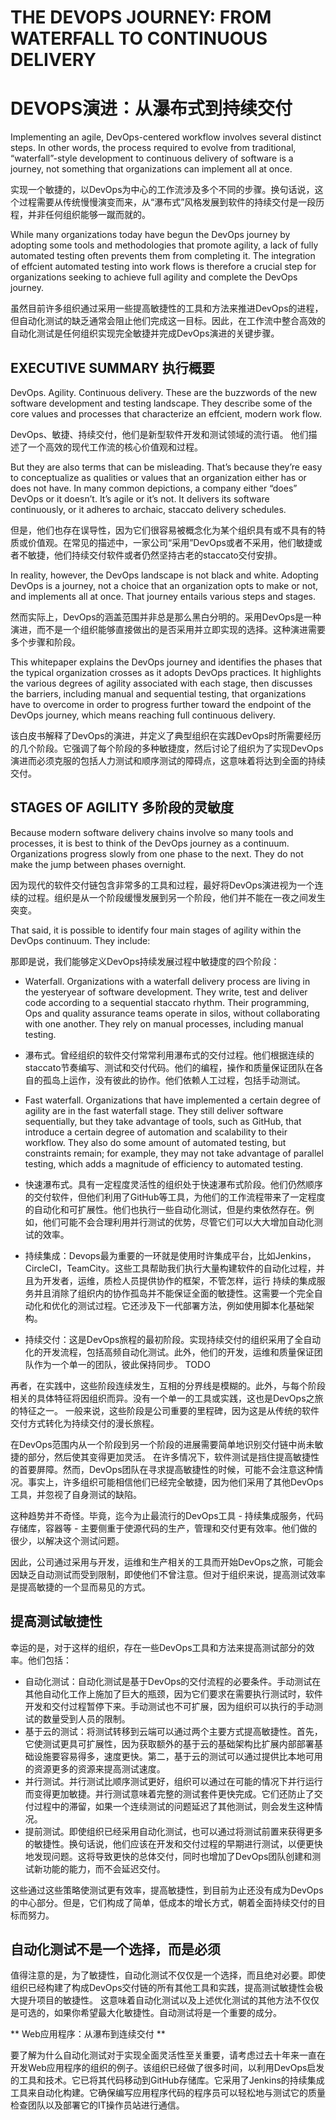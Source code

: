 # THE DEVOPS JOURNEY: FROM WATERFALL TO CONTINUOUS DELIVERY
# DEVOPS演进：从瀑布式到持续交付

Implementing an agile, DevOps-centered workflow involves several distinct steps. In other words, the process required to evolve from traditional, “waterfall”-style development to continuous delivery of software is a journey, not something that organizations can implement all at once. 

实现一个敏捷的，以DevOps为中心的工作流涉及多个不同的步骤。换句话说，这个过程需要从传统慢慢演变而来，从“瀑布式”风格发展到软件的持续交付是一段历程，并非任何组织能够一蹴而就的。

While many organizations today have begun the DevOps journey by adopting some tools and methodologies that promote agility, a lack of fully automated testing often prevents them from completing it. The integration of effcient automated testing into work flows is therefore a crucial step for organizations seeking to achieve full agility and complete the DevOps journey.

虽然目前许多组织通过采用一些提高敏捷性的工具和方法来推进DevOps的进程，但自动化测试的缺乏通常会阻止他们完成这一目标。因此，在工作流中整合高效的自动化测试是任何组织实现完全敏捷并完成DevOps演进的关键步骤。

## EXECUTIVE SUMMARY 执行概要
DevOps. Agility. Continuous delivery. These are the buzzwords of the new software development and testing landscape. They describe some of the core values and processes that characterize an effcient, modern work flow.

DevOps、敏捷、持续交付，他们是新型软件开发和测试领域的流行语。 他们描述了一个高效的现代工作流的核心价值观和过程。
But they are also terms that can be misleading. That’s because they’re easy to conceptualize as qualities or values that an organization either has or does not have. In many common depictions, a company either “does” DevOps or it doesn’t. It’s agile or it’s not. It delivers its software continuously, or it adheres to archaic, staccato delivery schedules.

但是，他们也存在误导性，因为它们很容易被概念化为某个组织具有或不具有的特质或价值观。在常见的描述中，一家公司“采用”DevOps或者不采用，他们敏捷或者不敏捷，他们持续交付软件或者仍然坚持古老的staccato交付安排。
In reality, however, the DevOps landscape is not black and white. Adopting DevOps is a journey, not a choice that an organization opts to make or not, and implements all at once. That journey entails various steps and stages.

然而实际上，DevOps的涵盖范围并非总是那么黑白分明的。采用DevOps是一种演进，而不是一个组织能够直接做出的是否采用并立即实现的选择。这种演进需要多个步骤和阶段。
This whitepaper explains the DevOps journey and identifies the phases that the typical organization crosses as it adopts DevOps practices. It highlights the various degrees of agility associated with each stage, then discusses the barriers, including manual and sequential testing, that organizations have to overcome in order to progress further toward the endpoint of the DevOps journey, which means reaching full continuous delivery.

该白皮书解释了DevOps的演进，并定义了典型组织在实践DevOps时所需要经历的几个阶段。它强调了每个阶段的多种敏捷度，然后讨论了组织为了实现DevOps演进而必须克服的包括人力测试和顺序测试的障碍点，这意味着将达到全面的持续交付。## STAGES OF AGILITY  多阶段的灵敏度

Because modern software delivery chains involve so many tools and processes, it is best to think of the DevOps journey as a continuum. Organizations progress slowly from one phase to the next. They do not make the jump between phases overnight.

因为现代的软件交付链包含非常多的工具和过程，最好将DevOps演进视为一个连续的过程。组织是从一个阶段缓慢发展到另一个阶段，他们并不能在一夜之间发生突变。
That said, it is possible to identify four main stages of agility within the DevOps continuum. They include:

那即是说，我们能够定义DevOps持续发展过程中敏捷度的四个阶段：
- Waterfall. Organizations with a waterfall delivery process are living in the yesteryear of software development. They write, test and deliver code according to a sequential staccato rhythm. Their programming, Ops and quality assurance teams operate in silos, without collaborating with one another. They rely on manual processes, including manual testing.

- 瀑布式。曾经组织的软件交付常常利用瀑布式的交付过程。他们根据连续的staccato节奏编写、测试和交付代码。他们的编程，操作和质量保证团队在各自的孤岛上运作，没有彼此的协作。他们依赖人工过程，包括手动测试。

- Fast waterfall. Organizations that have implemented a certain degree of agility are in the fast waterfall stage. They still deliver software sequentially, but they take advantage of tools, such as GitHub, that introduce a certain degree of automation and scalability to their workflow. They also do some amount of automated testing, but constraints remain; for example, they may not take advantage of parallel testing, which adds a magnitude of efficiency to automated testing.

- 快速瀑布式。具有一定程度灵活性的组织处于快速瀑布式阶段。他们仍然顺序的交付软件，但他们利用了GitHub等工具，为他们的工作流程带来了一定程度的自动化和可扩展性。他们也执行一些自动化测试，但是约束依然存在。例如，他们可能不会合理利用并行测试的优势，尽管它们可以大大增加自动化测试的效率。


- 持续集成：Devops最为重要的一环就是使用时许集成平台，比如Jenkins，CircleCI，TeamCity。这些工具帮助我们执行大量构建软件的自动化过程，并且为开发者，运维，质检人员提供协作的框架，不管怎样，运行
持续的集成服务并且消除了组织内的协作孤岛并不能保证全面的敏捷性。这需要一个完全自动化和优化的测试过程。它还涉及下一代部署方法，例如使用脚本化基础架构。

- 持续交付：这是DevOps旅程的最初阶段。实现持续交付的组织采用了全自动化的开发流程，包括高频自动化测试。此外，他们的开发，运维和质量保证团队作为一个单一的团队，彼此保持同步。
TODO


再者，在实践中，这些阶段连续发生，互相的分界线是模糊的。此外，与每个阶段相关的具体特征将因组织而异。没有一个单一的工具或实践，这也是DevOps之旅的特征之一。
一般来说，这些阶段是公司重要的里程碑，因为这是从传统的软件交付方式转化为持续交付的漫长旅程。


在DevOps范围内从一个阶段到另一个阶段的进展需要简单地识别交付链中尚未敏捷的部分，然后使其变得更加灵活。
在许多情况下，软件测试是挡住提高敏捷性的首要屏障。然而，DevOps团队在寻求提高敏捷性的时候，可能不会注意这种情况。事实上，许多组织可能相信他们已经完全敏捷，因为他们采用了其他DevOps工具，并忽视了自身测试的缺陷。

这种趋势并不奇怪。毕竟，迄今为止最流行的DevOps工具 - 持续集成服务，代码存储库，容器等 - 主要侧重于使源代码的生产，管理和交付更有效率。他们做的很少，以解决这个测试问题。

因此，公司通过采用与开发，运维和生产相关的工具而开始DevOps之旅，可能会因缺乏自动测试而受到限制，即使他们不曾注意。但对于组织来说，提高测试效率是提高敏捷的一个显而易见的方式。


## 提高测试敏捷性

幸运的是，对于这样的组织，存在一些DevOps工具和方法来提高测试部分的效率。他们包括：

- 自动化测试：自动化测试是基于DevOps的交付流程的必要条件。手动测试在其他自动化工作上施加了巨大的瓶颈，因为它们要求在需要执行测试时，软件开发和交付过程暂停下来。手动测试也不可扩展，因为组织可以执行的手动测试的数量受到人员的限制。
- 基于云的测试：将测试转移到云端可以通过两个主要方式提高敏捷性。首先，它使测试更具可扩展性，因为获取额外的基于云的基础架构比扩展内部部署基础设施要容易得多，速度更快。第二，基于云的测试可以通过提供比本地可用的资源更多的资源来提高测试速度。
- 并行测试。并行测试比顺序测试更好，组织可以通过在可能的情况下并行运行而变得更加敏捷。并行测试意味着完整的测试套件更快完成。它们还防止了交付过程中的滞留，如果一个连续测试的问题延迟了其他测试，则会发生这种情况。
- 提前测试。即使组织已经采用自动化测试，也可以通过将测试前置来获得更多的敏捷性。换句话说，他们应该在开发和交付过程的早期进行测试，以便更快地发现问题。这将导致更快的总体交付，同时也增加了DevOps团队创建和测试新功能的能力，而不会延迟交付。


这些通过这些策略使测试更有效率，提高敏捷性，到目前为止还没有成为DevOps的中心部分。但是，它们构成了简单，低成本的增长方式，朝着全面持续交付的目标而努力。

## 自动化测试不是一个选择，而是必须
值得注意的是，为了敏捷性，自动化测试不仅仅是一个选择，而且绝对必要。即使组织已经构建了构成DevOps交付链的所有其他工具和实践，提高测试敏捷性会极大提升项目的敏捷性。
这意味着自动化测试以及上述优化测试的其他方法不仅仅是可选的，如果你希望最大化敏捷性。自动测试将是一个重要的成分。

** Web应用程序：从瀑布到连续交付 **

要了解为什么自动化测试对于实现全面灵活性至关重要，请考虑过去十年来一直在开发Web应用程序的组织的例子。该组织已经做了很多时间，以利用DevOps启发的工具和技术。它已将其代码移动到GitHub存储库。它采用了Jenkins的持续集成工具来自动化构建。它确保编写应用程序代码的程序员可以轻松地与测试它的质量检查团队以及部署它的IT操作员站进行通信。


